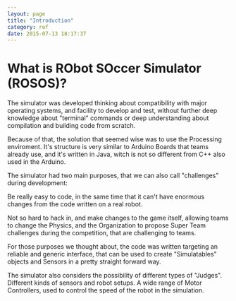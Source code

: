 ```yaml
---
layout: page
title: "Introduction"
category: ref
date: 2015-07-13 18:17:37
---
```



# What is RObot SOccer Simulator (ROSOS)?

The simulator was developed thinking about compatibility with major operating systems, and facility to develop and test, without further deep knowledge about "terminal" commands or deep understanding about compilation and building code from scratch.

Because of that, the solution that seemed wise was to use the Processing enviroment. It's structure is very similar to Arduino Boards that teams already use, and it's written in Java, witch is not so different from C++ also used in the Arduino.

The simulator had two main purposes, that we can also call "challenges" during development:

Be really easy to code, in the same time that it can't have enormous changes from the code written on a real robot.

Not so hard to hack in, and make changes to the game itself, allowing teams to change the Physics, and the Organization to propose Super Team challenges during the competition, that are challenging to teams.

For those purposes we thought about, the code was written targeting an reliable and generic interface, that can be used to create "Simulatables" objects and Sensors in a pretty straight forward way.

The simulator also considers the possibility of different types of "Judges". Different kinds of sensors and robot setups. A wide range of Motor Controllers, used to control the speed of the robot in the simulation.